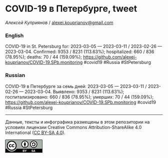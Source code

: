 COVID-19 в Петербурге, tweet
============================

*Алексей Куприянов* /
<a href="mailto:alexei.kouprianov@gmail.com" class="email">alexei.kouprianov@gmail.com</a>

### English

COVID-19 in St. Petersburg for: 2023-03-05 — 2023-03-11 / 2023-02-26 —
2023-03-04. Сonfirmed: 9353 / 8231 (113.63%); hospitalized: 660 / 836
(78.95%); deaths: 70 / 44 (159.09%);
<a href="https://github.com/alexei-kouprianov/COVID-19.SPb.monitoring" class="uri">https://github.com/alexei-kouprianov/COVID-19.SPb.monitoring</a>
\#covid19 \#Russia \#StPetersburg

### Russian

COVID-19 в Петербурге за семь дней: 2023-03-05 — 2023-03-11 / 2023-02-26
— 2023-03-04. Выявлено: 9353 / 8231 (113.63%); госпитализировано: 660 /
836 (78.95%); умерших: 70 / 44 (159.09%);
<a href="https://github.com/alexei-kouprianov/COVID-19.SPb.monitoring" class="uri">https://github.com/alexei-kouprianov/COVID-19.SPb.monitoring</a>
\#covid19 \#Russia \#StPetersburg

------------------------------------------------------------------------

Данные, тексты и инфографика размещены в этом репозитории на условиях
лицензии Creative Commons Attribution-ShareAlike 4.0 International ([CC
BY-SA 4.0](https://creativecommons.org/licenses/by-sa/4.0/)).

![](../misc/CC-BY-SA-icon.png "CC-BY-SA")
